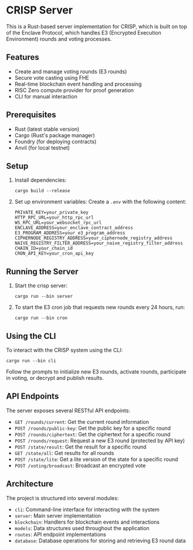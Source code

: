 # CRISP Server

This is a Rust-based server implementation for CRISP, which is built on top of the Enclave Protocol, which handles E3 (Encrypted Execution Environment) rounds and voting processes.

## Features

- Create and manage voting rounds (E3 rounds)
- Secure vote casting using FHE
- Real-time blockchain event handling and processing
- RISC Zero compute provider for proof generation
- CLI for manual interaction

## Prerequisites

- Rust (latest stable version)
- Cargo (Rust's package manager)
- Foundry (for deploying contracts)
- Anvil (for local testnet)

## Setup

1. Install dependencies:

   ```
   cargo build --release
   ```

2. Set up environment variables:
   Create a `.env` with the following content:
   ```
   PRIVATE_KEY=your_private_key
   HTTP_RPC_URL=your_http_rpc_url
   WS_RPC_URL=your_websocket_rpc_url
   ENCLAVE_ADDRESS=your_enclave_contract_address
   E3_PROGRAM_ADDRESS=your_e3_program_address
   CIPHERNODE_REGISTRY_ADDRESS=your_ciphernode_registry_address
   NAIVE_REGISTRY_FILTER_ADDRESS=your_naive_registry_filter_address
   CHAIN_ID=your_chain_id
   CRON_API_KEY=your_cron_api_key
   ```

## Running the Server

1. Start the crisp server:

   ```
   cargo run --bin server
   ```

2. To start the E3 cron job that requests new rounds every 24 hours, run:
   ```
   cargo run --bin cron
   ```

## Using the CLI

To interact with the CRISP system using the CLI:

```
cargo run --bin cli
```

Follow the prompts to initialize new E3 rounds, activate rounds, participate in voting, or decrypt and publish results.

## API Endpoints

The server exposes several RESTful API endpoints:

- `GET /rounds/current`: Get the current round information
- `POST /rounds/public-key`: Get the public key for a specific round
- `POST /rounds/ciphertext`: Get the ciphertext for a specific round
- `POST /rounds/request`: Request a new E3 round (protected by API key)
- `POST /state/result`: Get the result for a specific round
- `GET /state/all`: Get results for all rounds
- `POST /state/lite`: Get a lite version of the state for a specific round
- `POST /voting/broadcast`: Broadcast an encrypted vote

## Architecture

The project is structured into several modules:

- `cli`: Command-line interface for interacting with the system
- `server`: Main server implementation
- `blockchain`: Handlers for blockchain events and interactions
- `models`: Data structures used throughout the application
- `routes`: API endpoint implementations
- `database`: Database operations for storing and retrieving E3 round data
